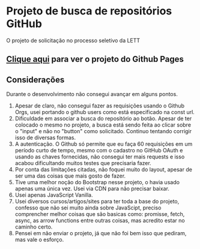 # Projeto de busca de repositórios GitHub
O projeto de solicitação no processo seletivo da LETT

## [Clique aqui](https://lucasxs.github.io/XXXX/) para ver o projeto do Github Pages
  
## Considerações
Durante o desenvolvimento não consegui avançar em alguns pontos.

1. Apesar de claro, não consegui fazer as requisições usando o Github Orgs, usei portando o github users como está especificado na const url.
2. Dificuldade em associar a busca do repositório ao botão. Apesar de ter colocado o mesmo no projeto, a busca está sendo feita ao clicar sobre o "input" e não no "button" como solicitado. Continuo tentando corrigir isso de diversas formas.
3. A autenticação. O Github só permite que eu faça 60 requisições em um período curto de tempo, mesmo com o cadastro no GitHub OAuth e usando as chaves fornecidas, não consegui ter mais requests e isso acabou dificultando muitos testes que precisaria fazer.
4. Por conta das limitações citadas, não foquei muito do layout, apesar de ser uma das coisas que mais gosto de fazer.
5. Tive uma melhor noção do Bootstrap nesse projeto, o havia usado apenas uma única vez. Usei via CDN para não precisar baixar.
6. Usei apenas JavaScript Vanilla.
7. Usei diversos cursos/artigos/sites para ter toda a base do projeto, confesso que não sei muito ainda sobre JavaScipt, preciso comprencher melhor coisas que são basicas como: promisse, fetch, async, as arrow functions entre outras coisas, mas acredito estar no caminho certo.
8. Pensei em não enviar o projeto, já que não foi bem isso que pediram, mas vale o esforço.
